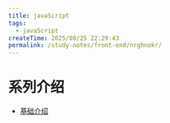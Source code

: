 ```yaml
---
title: javaScript
tags:
  - javaScript
createTime: 2025/08/25 22:29:43
permalink: /study-notes/front-end/nrghnokr/
---
```


# 系列介绍
- [基础介绍](base.md)


